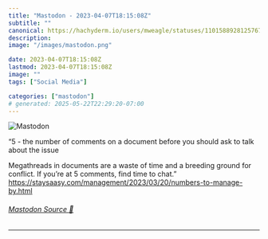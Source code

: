 ```yaml
---
title: "Mastodon - 2023-04-07T18:15:08Z"
subtitle: ""
canonical: https://hachyderm.io/users/mweagle/statuses/110158892812576770
description:
image: "/images/mastodon.png"

date: 2023-04-07T18:15:08Z
lastmod: 2023-04-07T18:15:08Z
image: ""
tags: ["Social Media"]

categories: ["mastodon"]
# generated: 2025-05-22T22:29:20-07:00
---
```

![Mastodon](/images/mastodon.png)

<p>“5 - the number of comments on a document before you should ask to talk about the issue</p><p>Megathreads in documents are a waste of time and a breeding ground for conflict. If you’re at 5 comments, find time to chat.”<br /><a href="https://staysaasy.com/management/2023/03/20/numbers-to-manage-by.html" target="_blank" rel="nofollow noopener noreferrer" translate="no"><span class="invisible">https://</span><span class="ellipsis">staysaasy.com/management/2023/</span><span class="invisible">03/20/numbers-to-manage-by.html</span></a></p>


###### [Mastodon Source 🐘](https://hachyderm.io/@mweagle/110158892812576770)

___

